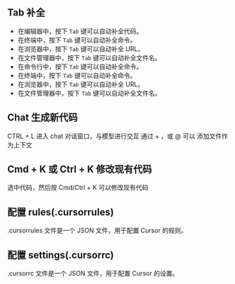## Tab 补全

- 在编辑器中，按下 `Tab` 键可以自动补全代码。
- 在终端中，按下 `Tab` 键可以自动补全命令。
- 在浏览器中，按下 `Tab` 键可以自动补全 URL。
- 在文件管理器中，按下 `Tab` 键可以自动补全文件名。
- 在命令行中，按下 `Tab` 键可以自动补全命令。
- 在终端中，按下 `Tab` 键可以自动补全命令。
- 在浏览器中，按下 `Tab` 键可以自动补全 URL。
- 在文件管理器中，按下 `Tab` 键可以自动补全文件名。

##  Chat 生成新代码

CTRL + L  进入 chat 对话窗口，与模型进行交互
通过 + ，或 @ 可以 添加文件作为上下文

## Cmd + K 或 Ctrl + K 修改现有代码

选中代码，然后按 Cmd/Ctrl + K 可以修改现有代码

## 配置 rules(.cursorrules)

.cursorrules 文件是一个 JSON 文件，用于配置 Cursor 的规则。

## 配置 settings(.cursorrc)

.cursorrc 文件是一个 JSON 文件，用于配置 Cursor 的设置。
